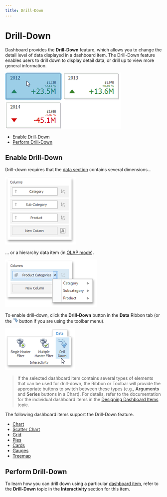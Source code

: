 ```yaml
---
title: Drill-Down
---
```

# Drill-Down
Dashboard provides the **Drill-Down** feature, which allows you to change the detail level of data displayed in a dashboard item. The Drill-Down feature enables users to drill down to display detail data, or drill up to view more general information.

![Anim_Cards_DrillDown](../../../images/img19995.gif)
* [Enable Drill-Down](#enable-drill-down)
* [Perform Drill-Down](#perform-drill-down)

## <a name="enable-drill-down"/>Enable Drill-Down
Drill-down requires that the [data section](../binding-dashboard-items-to-data/binding-dashboard-items-to-data.md) contains several dimensions...

![DrillDown_DataItems_SeveralDimensions](../../../images/img22541.png)

... or a hierarchy data item (in [OLAP mode](../binding-dashboard-items-to-data/binding-dashboard-items-to-data-in-olap-mode.md)).

![DrillDown_DataItems_Hierarchy](../../../images/img22542.png)

To enable drill-down, click the **Drill-Down** button in the **Data** Ribbon tab (or the ![DataShaping_Interactivity_DrillDown_Toolbar](../../../images/img19513.png) button if you are using the toolbar menu).

![Chart_Interactivity_DrillDown_Ribbon](../../../images/img21872.png)

> If the selected dashboard item contains several types of elements that can be used for drill-down, the Ribbon or Toolbar will provide the appropriate buttons to switch between these types (e.g., **Arguments** and **Series** buttons in a Chart). For details, refer to the documentation for the individual dashboard items in the [Designing Dashboard Items](../designing-dashboard-items.md) topic.

The following dashboard items support the Drill-Down feature.
* [Chart](../designing-dashboard-items/chart.md)
* [Scatter Chart](../designing-dashboard-items/scatter-chart.md)
* [Grid](../designing-dashboard-items/grid.md)
* [Pies](../designing-dashboard-items/pies.md)
* [Cards](../designing-dashboard-items/cards.md)
* [Gauges](../designing-dashboard-items/gauges.md)
* [Treemap](../designing-dashboard-items/treemap.md)

## <a name="perform-drill-down"/>Perform Drill-Down
To learn how you can drill down using a particular [dashboard item](../designing-dashboard-items.md), refer to the **Drill-Down** topic in the **Interactivity** section for this item.